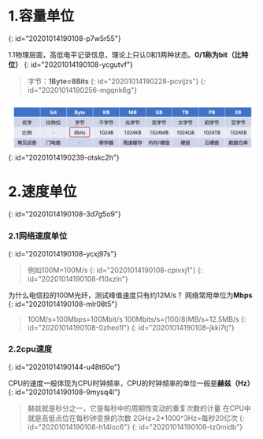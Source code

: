 # 1.容量单位
{: id="20201014190108-p7w5r55"}

1.1物理层面，高低电平记录信息，理论上只认0和1两种状态。**0/1称为bit（比特位）**
{: id="20201014190108-ycgutvf"}

> 字节：**1Byte=8Bits**
> {: id="20201014190228-pcvijzs"}
{: id="20201014190256-mgqnk6g"}

![1.png](assets/20201014190109-som9ocu.png "1.png")
{: id="20201014190239-otskc2h"}

# 2.速度单位
{: id="20201014190108-3d7g5o9"}

### 2.1网络速度单位
{: id="20201014190108-ycxj97s"}

> 例如100M=100M/s
> {: id="20201014190108-cpivxj1"}
{: id="20201014190108-f10xzln"}

为什么电信拉的100M光纤，测试峰值速度只有约12M/s？
网络常用单位为**Mbps**
{: id="20201014190108-mlr08t5"}

> 100M/s=100Mbps=100Mbit/s
> 100Mbits/s=(100/8)MB/s=12.5MB/s
> {: id="20201014190108-0zheo1l"}
{: id="20201014190108-jkki7tj"}

### 2.2cpu速度
{: id="20201014190144-u48t60o"}

CPU的速度一般体现为CPU时钟频率，CPU的时钟频率的单位一般是**赫兹（Hz）**
{: id="20201014190108-9mysq4l"}

> 赫兹就是秒分之一，它是每秒中的周期性变动的重复次数的计量
> 在CPU中就是高低点位在每秒钟变换的次数
> 2GHz=2*1000^3Hz=每秒20亿次
> {: id="20201014190108-h14loc6"}
{: id="20201014190108-tz0midb"}
